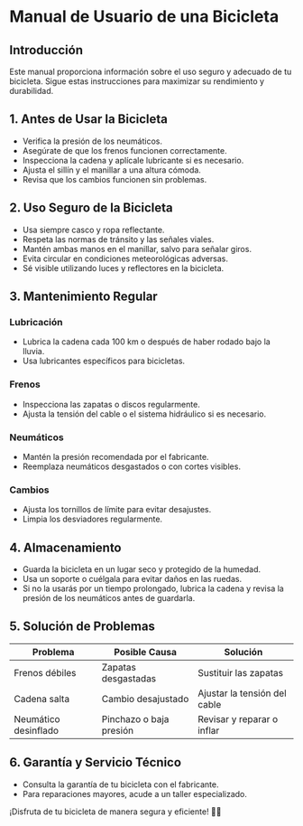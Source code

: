 # Manual de Usuario de una Bicicleta

## Introducción
Este manual proporciona información sobre el uso seguro y adecuado de tu bicicleta. Sigue estas instrucciones para maximizar su rendimiento y durabilidad.

## 1. Antes de Usar la Bicicleta
- Verifica la presión de los neumáticos.
- Asegúrate de que los frenos funcionen correctamente.
- Inspecciona la cadena y aplícale lubricante si es necesario.
- Ajusta el sillín y el manillar a una altura cómoda.
- Revisa que los cambios funcionen sin problemas.

## 2. Uso Seguro de la Bicicleta
- Usa siempre casco y ropa reflectante.
- Respeta las normas de tránsito y las señales viales.
- Mantén ambas manos en el manillar, salvo para señalar giros.
- Evita circular en condiciones meteorológicas adversas.
- Sé visible utilizando luces y reflectores en la bicicleta.

## 3. Mantenimiento Regular
### Lubricación
- Lubrica la cadena cada 100 km o después de haber rodado bajo la lluvia.
- Usa lubricantes específicos para bicicletas.

### Frenos
- Inspecciona las zapatas o discos regularmente.
- Ajusta la tensión del cable o el sistema hidráulico si es necesario.

### Neumáticos
- Mantén la presión recomendada por el fabricante.
- Reemplaza neumáticos desgastados o con cortes visibles.

### Cambios
- Ajusta los tornillos de límite para evitar desajustes.
- Limpia los desviadores regularmente.

## 4. Almacenamiento
- Guarda la bicicleta en un lugar seco y protegido de la humedad.
- Usa un soporte o cuélgala para evitar daños en las ruedas.
- Si no la usarás por un tiempo prolongado, lubrica la cadena y revisa la presión de los neumáticos antes de guardarla.

## 5. Solución de Problemas
| Problema | Posible Causa | Solución |
|----------|--------------|----------|
| Frenos débiles | Zapatas desgastadas | Sustituir las zapatas |
| Cadena salta | Cambio desajustado | Ajustar la tensión del cable |
| Neumático desinflado | Pinchazo o baja presión | Revisar y reparar o inflar |

## 6. Garantía y Servicio Técnico
- Consulta la garantía de tu bicicleta con el fabricante.
- Para reparaciones mayores, acude a un taller especializado.

¡Disfruta de tu bicicleta de manera segura y eficiente! 🚴‍♂️
